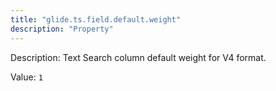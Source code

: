 ```yaml
---
title: "glide.ts.field.default.weight"
description: "Property"
---
```


Description: Text Search column default weight for V4 format.

Value: `1`